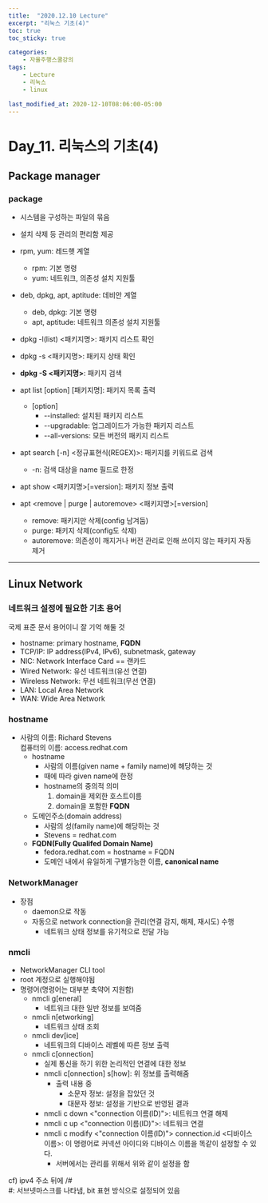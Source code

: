 ```yaml
---
title:  "2020.12.10 Lecture"
excerpt: "리눅스 기초(4)"
toc: true
toc_sticky: true

categories:
    - 자율주행스쿨강의
tags:
    - Lecture
    - 리눅스
    - linux

last_modified_at: 2020-12-10T08:06:00-05:00
---
```


# **Day_11. 리눅스의 기초(4)**

## **Package manager**
### **package**
* 시스템을 구성하는 파일의 묶음
* 설치 삭제 등 관리의 편리함 제공
* rpm, yum: 레드햇 계열
  * rpm: 기본 명령
  * yum: 네트워크, 의존성 설치 지원툴
* deb, dpkg, apt, aptitude: 데비안 계열
  * deb, dpkg: 기본 명령
  * apt, aptitude: 네트워크 의존성 설치 지원툴

* dpkg -l(list) <패키지명>: 패키지 리스트 확인
* dpkg -s <패키지명>: 패키지 상태 확인
* **dpkg -S <패키지명>**: 패키지 검색
* apt list [option] [패키지명]: 패키지 목록 출력
  * [option]
    * --installed: 설치된 패키지 리스트
    * --upgradable: 업그레이드가 가능한 패키지 리스트
    * --all-versions: 모든 버전의 패키지 리스트
* apt search [-n] <정규표현식(REGEX)>: 패키지를 키워드로 검색
  * -n: 검색 대상을 name 필드로 한정
* apt show <패키지명>[=version]: 패키지 정보 출력
* apt <remove | purge | autoremove> <패키지명>[=version]
  * remove: 패키지만 삭제(config 남겨둠)
  * purge: 패키지 삭제(config도 삭제)
  * autoremove: 의존성이 깨지거나 버전 관리로 인해 쓰이지 않는 패키지 자동 제거
---
## **Linux Network**
### **네트워크 설정에 필요한 기초 용어**
국제 표준 문서 용어이니 잘 기억 해둘 것
* hostname: primary hostname, **FQDN**
* TCP/IP: IP address(IPv4, IPv6), subnetmask, gateway
* NIC: Network Interface Card == 랜카드
* Wired Network: 유선 네트워크(유선 연결)
* Wireless Network: 무선 네트워크(무선 연결)
* LAN: Local Area Network
* WAN: Wide Area Network

### **hostname**
* 사람의 이름: Richard Stevens\
컴퓨터의 이름: access.redhat.com
  * hostname
    * 사람의 이름(given name + family name)에 해당하는 것
    * 때에 따라 given name에 한정
    * hostname의 중의적 의미
      1) domain을 제외한 호스트이름
      2) domain을 포함한 **FQDN**  
  * 도메인주소(domain address)
    * 사람의 성(family name)에 해당하는 것
    * Stevens = redhat.com
  * **FQDN(Fully Qualifed Domain Name)**
    * fedora.redhat.com = hostname = FQDN
    * 도메인 내에서 유일하게 구별가능한 이름, **canonical name**
  
### **NetworkManager**
* 장점
  * daemon으로 작동
  * 자동으로 network connection을 관리(연결 감지, 해제, 재시도) 수행
    * 네트워크 상태 정보를 유기적으로 전달 가능

### **nmcli**
* NetworkManager CLI tool
* root 계정으로 실행해야됨
* 명령어(명령어는 대부분 축약어 지원함)
  * nmcli g[eneral]
    * 네트워크 대한 일반 정보를 보여줌
  * nmcli n[etworking]
    * 네트워크 상태 조회
  * nmcli dev[ice]
    * 네트워크의 디바이스 레벨에 따른 정보 출력
  * nmcli c[onnection]
    * 실제 통신을 하기 위한 논리적인 연결에 대한 정보
    * nmcli c[onnection] s[how]: 위 정보를 출력해줌
      * 출력 내용 중
        * 소문자 정보: 설정을 잡았던 것
        * 대문자 정보: 설정을 기반으로 반영된 결과
    * nmcli c down <"connection 이름(ID)">: 네트워크 연결 해제
    * nmcli c up <"connection 이름(ID)">: 네트워크 연결
    * nmcli c modify <"connection 이름(ID)"> connection.id <디바이스 이름>: 이 명령어로 커넥션 아이디와 디바이스 이름을 똑같이 설정할 수 있다.
      * 서버에서는 관리를 위해서 위와 같이 설정을 함

cf) ipv4 주소 뒤에 /#\
    #: 서브넷마스크를 나타냄, bit 표현 방식으로 설정되어 있음

